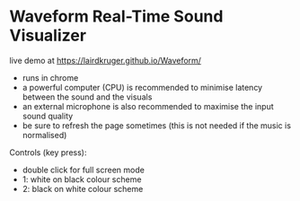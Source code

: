 # Waveform Real-Time Sound Visualizer
live demo at https://lairdkruger.github.io/Waveform/ 
 
- runs in chrome
- a powerful computer (CPU) is recommended to minimise latency between the sound and the visuals
- an external microphone is also recommended to maximise the input sound quality
- be sure to refresh the page sometimes (this is not needed if the music is normalised)

Controls (key press):
- double click for full screen mode
- 1: white on black colour scheme
- 2: black on white colour scheme
